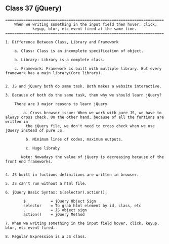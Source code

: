 ## **Class 37 (jQuery)**
    
    ======================================================================
        When we writing something in the input field then hover, click,
                keyup, blur, etc event fired at the same time.
    ======================================================================
        
    1. Difference Between Class, Library and Framework
        
        a. Class: Class is an incomplete specification of object.
        
        b. Library: Library is a complete class.
        
        c. Framework: Framework is built with multiple library. But every framework has a main library(Core library).
        
        
    2. JS and jQuery both do same task. Both makes a website interactive. 
    
    3. Because of both do the same task, then why we should learn jQuery?
    
        There are 3 major reasons to learn jQuery
        
            a. Cross browser issue: When we work with pure JS, we have to always cross check. On the other hand, because of all the funtions are written in
             the jQuery file, we don't need to cross check when we use jQuery instead of pure JS.
             
             b. Minimum lines of codes, maximum outputs.
             
             c. Huge libraby
             
           Note: Nowadays the value of jQuery is decreasing because of the front end frameworks.
            
            
    4. JS built in fuctions definitions are written in browser. 
    
    5. JS can't run without a html file.
    
    6. jQuery Basic Syntax: $(selector).action();
    
            $           = jQuery Object Sign
            selector    = To grab html element by id, class, etc
            .           = JS object sign
            action()    = jQuery Method
            
    7. When we writing something in the input field hover, click, keyup, blur, etc event fired.
    
    8. Regular Expression is a JS class.